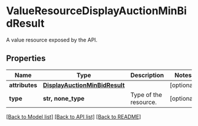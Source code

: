 # ValueResourceDisplayAuctionMinBidResult

A value resource exposed by the API.

## Properties
Name | Type | Description | Notes
------------ | ------------- | ------------- | -------------
**attributes** | [**DisplayAuctionMinBidResult**](DisplayAuctionMinBidResult.md) |  | [optional] 
**type** | **str, none_type** | Type of the resource. | [optional] 

[[Back to Model list]](../README.md#documentation-for-models) [[Back to API list]](../README.md#documentation-for-api-endpoints) [[Back to README]](../README.md)


